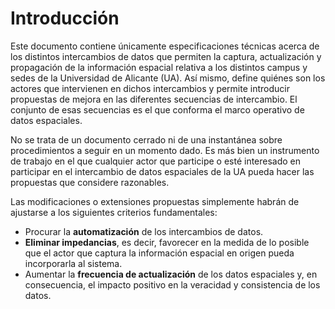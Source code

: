 # Introducción

Este documento contiene únicamente especificaciones técnicas acerca de los distintos intercambios de datos que permiten la captura, actualización y propagación de la información espacial relativa a los distintos campus y sedes de la Universidad de Alicante (UA). Así mismo, define quiénes son los actores que intervienen en dichos intercambios y permite introducir propuestas de mejora en las diferentes secuencias de intercambio. El conjunto de esas secuencias es el que conforma el marco operativo de datos espaciales.  

No se trata de un documento cerrado ni de una instantánea sobre  procedimientos a seguir en un momento dado. Es más bien un instrumento de trabajo en el que cualquier actor que participe o esté interesado en participar en el intercambio de datos espaciales de la UA pueda hacer las propuestas que considere razonables.  

Las modificaciones o extensiones propuestas simplemente habrán de ajustarse a los siguientes criterios fundamentales:  
- Procurar la **automatización** de los intercambios de datos.
- **Eliminar impedancias**, es decir, favorecer en la medida de lo posible que el actor que captura la información espacial en origen pueda incorporarla al sistema.
- Aumentar la **frecuencia de actualización** de los datos espaciales y, en consecuencia, el impacto positivo en la veracidad y consistencia de los datos.